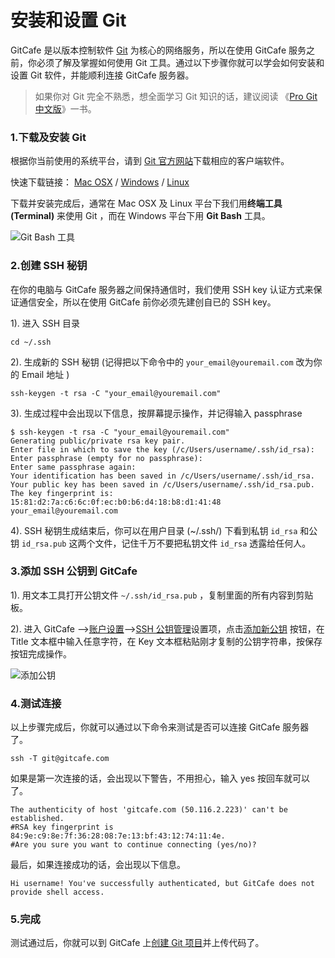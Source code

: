 # 安装和设置 Git

GitCafe 是以版本控制软件 [Git][Git] 为核心的网络服务，所以在使用 GitCafe 服务之前，你必须了解及掌握如何使用 Git 工具。通过以下步骤你就可以学会如何安装和设置 Git 软件，并能顺利连接 GitCafe 服务器。

>如果你对 Git 完全不熟悉，想全面学习 Git 知识的话，建议阅读 《[Pro Git 中文版](http://progit.org/book/zh/)》一书。

### 1.下载及安装 Git  

根据你当前使用的系统平台，请到 [Git 官方网站][GitDownload]下载相应的客户端软件。

快速下载链接： [Mac OSX][Mac]  / [Windows][Win] / [Linux][Linux]

下载并安装完成后，通常在 Mac OSX 及 Linux 平台下我们用**终端工具 (Terminal)** 来使用 Git ，而在 Windows 平台下用 **Git Bash** 工具。

![Git Bash 工具](http://gitcafe.com/GitCafe/Help/raw/master/Images/git_bash.png)

[Git]:http://git-scm.com
[GitDownload]:http://git-scm.com/download/
[Mac]:http://git-scm.com/download/mac
[Win]:http://git-scm.com/download/win
[Linux]:http://git-scm.com/download/linux


### 2.创建 SSH 秘钥

在你的电脑与 GitCafe 服务器之间保持通信时，我们使用 SSH key 认证方式来保证通信安全，所以在使用 GitCafe 前你必须先建创自已的 SSH key。

1). 进入 SSH 目录

`cd ~/.ssh`

2). 生成新的 SSH 秘钥 (记得把以下命令中的 `your_email@youremail.com` 改为你的 Email 地址 )

`ssh-keygen -t rsa -C "your_email@youremail.com"`

3). 生成过程中会出现以下信息，按屏幕提示操作，并记得输入 passphrase

    $ ssh-keygen -t rsa -C "your_email@youremail.com"
    Generating public/private rsa key pair.
    Enter file in which to save the key (/c/Users/username/.ssh/id_rsa):
    Enter passphrase (empty for no passphrase):
    Enter same passphrase again:
    Your identification has been saved in /c/Users/username/.ssh/id_rsa.
    Your public key has been saved in /c/Users/username/.ssh/id_rsa.pub.
    The key fingerprint is:
    15:81:d2:7a:c6:6c:0f:ec:b0:b6:d4:18:b8:d1:41:48 your_email@youremail.com

4). SSH 秘钥生成结束后，你可以在用户目录 (~/.ssh/) 下看到私钥 `id_rsa` 和公钥 `id_rsa.pub` 这两个文件，记住千万不要把私钥文件 `id_rsa` 透露给任何人。

### 3.添加 SSH 公钥到 GitCafe

1). 用文本工具打开公钥文件 `~/.ssh/id_rsa.pub` ，复制里面的所有内容到剪贴板。

2). 进入 GitCafe -->[账户设置][3-1]-->[SSH 公钥管理][3-2]设置项，点击[添加新公钥][3-3] 按钮，在 Title 文本框中输入任意字符，在 Key 文本框粘贴刚才复制的公钥字符串，按保存按钮完成操作。

![添加公钥](http://gitcafe.com/GitCafe/Help/raw/master/Images/add_ssh_key.png)

[3-1]:http://gitcafe.com/account
[3-2]:http://gitcafe.com/account/public_keys
[3-3]:http://gitcafe.com/account/public_keys/new

### 4.测试连接

以上步骤完成后，你就可以通过以下命令来测试是否可以连接 GitCafe 服务器了。

`ssh -T git@gitcafe.com`

如果是第一次连接的话，会出现以下警告，不用担心，输入 yes 按回车就可以了。

    The authenticity of host 'gitcafe.com (50.116.2.223)' can't be established.
    #RSA key fingerprint is 84:9e:c9:8e:7f:36:28:08:7e:13:bf:43:12:74:11:4e.
    #Are you sure you want to continue connecting (yes/no)?

最后，如果连接成功的话，会出现以下信息。

    Hi username! You've successfully authenticated, but GitCafe does not provide shell access.

### 5.完成

测试通过后，你就可以到 GitCafe 上[创建 Git 项目](New_Project)并上传代码了。

[New_Project]:http://gitcafe.com/projects/new
